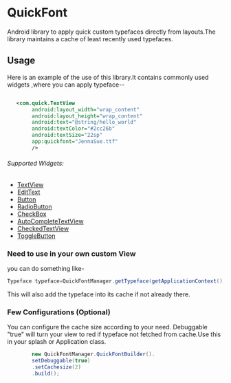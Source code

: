 QuickFont
=======

Android library to apply quick custom typefaces directly from layouts.The library maintains a cache of least recently used typefaces.

Usage
-----

Here is an example of the use of this library.It contains commonly used widgets ,where you can apply typeface--

```xml

   <com.quick.TextView
        android:layout_width="wrap_content"
        android:layout_height="wrap_content"
        android:text="@string/hello_world"
        android:textColor="#2cc26b"
        android:textSize="22sp"
        app:quickfont="JennaSue.ttf" 
        />
```       


###### Supported Widgets:
* [TextView](http://developer.android.com/reference/android/widget/TextView.html)
* [EditText](http://developer.android.com/reference/android/widget/EditText.html)
* [Button](http://developer.android.com/reference/android/widget/Button.html)
* [RadioButton](http://developer.android.com/guide/topics/ui/controls/radiobutton.html)
* [CheckBox](http://developer.android.com/guide/topics/ui/controls/checkbox.html)
* [AutoCompleteTextView](http://developer.android.com/reference/android/widget/AutoCompleteTextView.html)
* [CheckedTextView](http://developer.android.com/reference/android/widget/CheckedTextView.html)
* [ToggleButton](http://developer.android.com/reference/android/widget/ToggleButton.html)

### Need to use in your own custom View
you can do something like-

```java
Typeface typeface=QuickFontManager.getTypeface(getApplicationContext(), "Font.ttf").first;

```
This will also add the typeface into its cache if not already there.


### Few Configurations (Optional)

You can configure the cache size according to your need. Debuggable "true" will turn your view to red if typeface not fetched from cache.Use this in your splash or Application class.

```java
        new QuickFontManager.QuickFontBuilder().
        setDebuggable(true)
        .setCachesize(2)
        .build();
        
```


